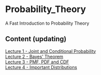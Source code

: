 # Probability_Theory
A Fast Introduction to Probability Theory

## Content (updating)
[Lecture 1 - Joint and Conditional Probability](https://nbviewer.jupyter.org/github/WeijieChen-MacroAnalyst/Probability_Theory/blob/master/Chapter%201%20-%20Joint%20and%20Conditional%20Probability.ipynb)<br>
[Lecture 2 - Bayes' Theorem](https://github.com/WeijieChen-MacroAnalyst/Probability_Theory/blob/master/Chapter%202%20-%20Bayes'%20Theorem.ipynb)<br>
[Lecture 3 - PMF, PDF and CDF](https://nbviewer.jupyter.org/github/MacroAnalyst/Probability_Theory/blob/master/Chapter%203%20-%20PMF%2C%20PDF%20and%20CDF.ipynb)<br>
[Lecture 4 - Important Distributions](https://nbviewer.jupyter.org/github/MacroAnalyst/Probability_Theory/blob/master/Chapter%204%20-%20Most%20Important%20Discrete%20and%20Continuous%20Distributions.ipynb)<br>
